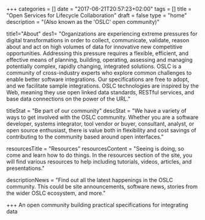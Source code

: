 +++
categories = []
date = "2017-06-21T20:57:23+02:00"
tags = []
title = "Open Services for Lifecycle Collaboration"
draft = false
type = "home"
description = "(Also known as the 'OSLC' open community)"

title1="About"
des1= "Organizations are experiencing extreme pressures for digital transformations in order to collect, communicate, validate, reason about and act on high volumes of data for innovative new competitive opportunities. Addressing this pressure requires a flexible, efficient, and effective means of planning, building, operating, assessing and managing potentially complex, rapidly changing, integrated solutions. OSLC is a community of cross-industry experts who explore common challenges to enable better software integrations. Our specifications are free to adopt, and we facilitate sample integrations. OSLC technologies are inspired by the Web, meaning they use open linked data standards, RESTful services, and base data connections on the power of the URL."

titleStat = "Be part of our community"
descStat = "We have a variety of ways to get involved with the OSLC community. Whether you are a software developer, systems integrator, tool vendor or buyer, consultant, analyst, or open source enthusiast, there is value both in flexibility and cost savings of contributing to the community based around open interfaces."

resourcesTitle = "Resources"
resourcesContent = "Seeing is doing, so come and learn how to do things. In the resources section of the site, you will find various resources to help including tutorials, videos, articles, and presentations."

descriptionNews = "Find out all the latest happenings in the OSLC community. This could be site announcements, software news, stories from the wider OSLC ecosystem, and more."

+++
An open community building practical specifications for integrating data
